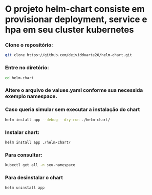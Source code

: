# O projeto helm-chart consiste em provisionar deployment, service e hpa em seu cluster kubernetes

### Clone o repositório:
```bash
git clone https://github.com/deividduarte20/helm-chart.git
```

### Entre no diretório:
```bash
cd helm-chart
```

### Altere o arquivo de values.yaml conforme sua necessida exemplo namespace.

### Caso queria simular sem executar a instalação do chart
```bash
helm install app --debug --dry-run ./helm-chart/
```

### Instalar chart:
```bash
helm install app ./helm-chart/
```

### Para consultar:
```bash
kubectl get all -n seu-namespace
```

### Para desinstalar o chart
```bash
helm uninstall app
```
